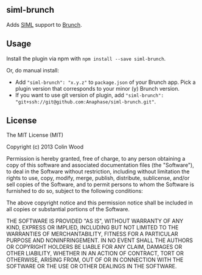 ## siml-brunch
Adds [SIML](https://github.com/padolsey/SIML) support to [Brunch](http://brunch.io).

## Usage
Install the plugin via npm with `npm install --save siml-brunch`.

Or, do manual install:

* Add `"siml-brunch": "x.y.z"` to `package.json` of your Brunch app.
  Pick a plugin version that corresponds to your minor (y) Brunch version.
* If you want to use git version of plugin, add
`"siml-brunch": "git+ssh://git@github.com:Anaphase/siml-brunch.git"`.

## License

The MIT License (MIT)

Copyright (c) 2013 Colin Wood

Permission is hereby granted, free of charge, to any person obtaining a copy
of this software and associated documentation files (the "Software"), to deal
in the Software without restriction, including without limitation the rights
to use, copy, modify, merge, publish, distribute, sublicense, and/or sell
copies of the Software, and to permit persons to whom the Software is
furnished to do so, subject to the following conditions:

The above copyright notice and this permission notice shall be included in
all copies or substantial portions of the Software.

THE SOFTWARE IS PROVIDED "AS IS", WITHOUT WARRANTY OF ANY KIND, EXPRESS OR
IMPLIED, INCLUDING BUT NOT LIMITED TO THE WARRANTIES OF MERCHANTABILITY,
FITNESS FOR A PARTICULAR PURPOSE AND NONINFRINGEMENT. IN NO EVENT SHALL THE
AUTHORS OR COPYRIGHT HOLDERS BE LIABLE FOR ANY CLAIM, DAMAGES OR OTHER
LIABILITY, WHETHER IN AN ACTION OF CONTRACT, TORT OR OTHERWISE, ARISING FROM,
OUT OF OR IN CONNECTION WITH THE SOFTWARE OR THE USE OR OTHER DEALINGS IN
THE SOFTWARE.
